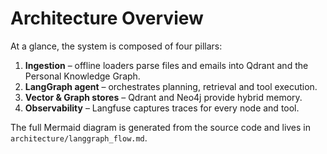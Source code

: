 # Architecture Overview

At a glance, the system is composed of four pillars:

1. **Ingestion** – offline loaders parse files and emails into Qdrant and the Personal Knowledge Graph.
2. **LangGraph agent** – orchestrates planning, retrieval and tool execution.
3. **Vector & Graph stores** – Qdrant and Neo4j provide hybrid memory.
4. **Observability** – Langfuse captures traces for every node and tool.

The full Mermaid diagram is generated from the source code and lives in `architecture/langgraph_flow.md`.
